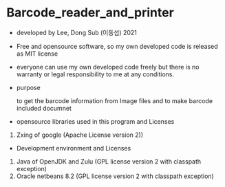 # Barcode_reader_and_printer

- developed by Lee, Dong Sub (이동섭) 2021
- Free and opensource software, so my own developed code is released as MIT license
- everyone can use my own developed code freely but there is no warranty or legal responsibility to me at any conditions.



- purpose

  to get the barcode information from Image files and
    to make barcode included documnet 


- opensource libraries used in this program and Licenses

1. Zxing of google (Apache License version 2))


- Development environment and Licenses

1. Java of OpenJDK and Zulu (GPL license version 2 with classpath exception)
2. Oracle netbeans 8.2 (GPL license version 2 with classpath exception)

